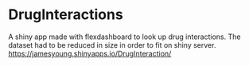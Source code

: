 # DrugInteractions
A shiny app made with flexdashboard to look up drug interactions. The dataset had to be reduced in size in order to fit on shiny server.
https://jamesyoung.shinyapps.io/DrugInteraction/
